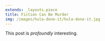```yaml
---
extends: _layouts.piece
title: Fiction Can Be Murder
img: /images/hula-done-it/hula-done-it.jpg
---
```


This post is *profoundly* interesting.